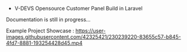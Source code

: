 * V-DEVS Opensource Customer Panel Build in Laravel

Documentation is still in progress...

Example Project Showcase : 
https://user-images.githubusercontent.com/42325421/230239220-83655c57-b845-4fd7-8881-193254428d45.mp4

